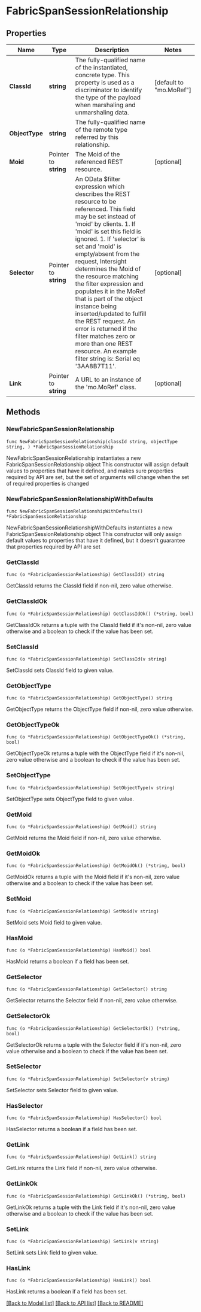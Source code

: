 # FabricSpanSessionRelationship

## Properties

Name | Type | Description | Notes
------------ | ------------- | ------------- | -------------
**ClassId** | **string** | The fully-qualified name of the instantiated, concrete type. This property is used as a discriminator to identify the type of the payload when marshaling and unmarshaling data. | [default to "mo.MoRef"]
**ObjectType** | **string** | The fully-qualified name of the remote type referred by this relationship. | 
**Moid** | Pointer to **string** | The Moid of the referenced REST resource. | [optional] 
**Selector** | Pointer to **string** | An OData $filter expression which describes the REST resource to be referenced. This field may be set instead of &#39;moid&#39; by clients. 1. If &#39;moid&#39; is set this field is ignored. 1. If &#39;selector&#39; is set and &#39;moid&#39; is empty/absent from the request, Intersight determines the Moid of the resource matching the filter expression and populates it in the MoRef that is part of the object instance being inserted/updated to fulfill the REST request. An error is returned if the filter matches zero or more than one REST resource. An example filter string is: Serial eq &#39;3AA8B7T11&#39;. | [optional] 
**Link** | Pointer to **string** | A URL to an instance of the &#39;mo.MoRef&#39; class. | [optional] 

## Methods

### NewFabricSpanSessionRelationship

`func NewFabricSpanSessionRelationship(classId string, objectType string, ) *FabricSpanSessionRelationship`

NewFabricSpanSessionRelationship instantiates a new FabricSpanSessionRelationship object
This constructor will assign default values to properties that have it defined,
and makes sure properties required by API are set, but the set of arguments
will change when the set of required properties is changed

### NewFabricSpanSessionRelationshipWithDefaults

`func NewFabricSpanSessionRelationshipWithDefaults() *FabricSpanSessionRelationship`

NewFabricSpanSessionRelationshipWithDefaults instantiates a new FabricSpanSessionRelationship object
This constructor will only assign default values to properties that have it defined,
but it doesn't guarantee that properties required by API are set

### GetClassId

`func (o *FabricSpanSessionRelationship) GetClassId() string`

GetClassId returns the ClassId field if non-nil, zero value otherwise.

### GetClassIdOk

`func (o *FabricSpanSessionRelationship) GetClassIdOk() (*string, bool)`

GetClassIdOk returns a tuple with the ClassId field if it's non-nil, zero value otherwise
and a boolean to check if the value has been set.

### SetClassId

`func (o *FabricSpanSessionRelationship) SetClassId(v string)`

SetClassId sets ClassId field to given value.


### GetObjectType

`func (o *FabricSpanSessionRelationship) GetObjectType() string`

GetObjectType returns the ObjectType field if non-nil, zero value otherwise.

### GetObjectTypeOk

`func (o *FabricSpanSessionRelationship) GetObjectTypeOk() (*string, bool)`

GetObjectTypeOk returns a tuple with the ObjectType field if it's non-nil, zero value otherwise
and a boolean to check if the value has been set.

### SetObjectType

`func (o *FabricSpanSessionRelationship) SetObjectType(v string)`

SetObjectType sets ObjectType field to given value.


### GetMoid

`func (o *FabricSpanSessionRelationship) GetMoid() string`

GetMoid returns the Moid field if non-nil, zero value otherwise.

### GetMoidOk

`func (o *FabricSpanSessionRelationship) GetMoidOk() (*string, bool)`

GetMoidOk returns a tuple with the Moid field if it's non-nil, zero value otherwise
and a boolean to check if the value has been set.

### SetMoid

`func (o *FabricSpanSessionRelationship) SetMoid(v string)`

SetMoid sets Moid field to given value.

### HasMoid

`func (o *FabricSpanSessionRelationship) HasMoid() bool`

HasMoid returns a boolean if a field has been set.

### GetSelector

`func (o *FabricSpanSessionRelationship) GetSelector() string`

GetSelector returns the Selector field if non-nil, zero value otherwise.

### GetSelectorOk

`func (o *FabricSpanSessionRelationship) GetSelectorOk() (*string, bool)`

GetSelectorOk returns a tuple with the Selector field if it's non-nil, zero value otherwise
and a boolean to check if the value has been set.

### SetSelector

`func (o *FabricSpanSessionRelationship) SetSelector(v string)`

SetSelector sets Selector field to given value.

### HasSelector

`func (o *FabricSpanSessionRelationship) HasSelector() bool`

HasSelector returns a boolean if a field has been set.

### GetLink

`func (o *FabricSpanSessionRelationship) GetLink() string`

GetLink returns the Link field if non-nil, zero value otherwise.

### GetLinkOk

`func (o *FabricSpanSessionRelationship) GetLinkOk() (*string, bool)`

GetLinkOk returns a tuple with the Link field if it's non-nil, zero value otherwise
and a boolean to check if the value has been set.

### SetLink

`func (o *FabricSpanSessionRelationship) SetLink(v string)`

SetLink sets Link field to given value.

### HasLink

`func (o *FabricSpanSessionRelationship) HasLink() bool`

HasLink returns a boolean if a field has been set.


[[Back to Model list]](../README.md#documentation-for-models) [[Back to API list]](../README.md#documentation-for-api-endpoints) [[Back to README]](../README.md)


